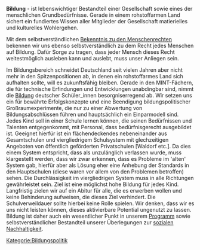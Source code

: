 **Bildung** - ist lebenswichtiger Bestandteil einer Gesellschaft sowie
eines der menschlichen Grundbedürfnisse. Gerade in einem rohstoffarmen
Land sichert ein fundiertes Wissen aller Mitglieder der Gesellschaft
matierielles und kulturelles Wohlergehen.

Mit dem selbstverständlichen [Bekenntnis zu den
Menschenrechten](/wiki/Grundbestimmungen "wikilink") bekennen wir uns ebenso
selbstverständlich zu dem Recht jedes Menschen auf Bildung. Dafür Sorge
zu tragen, dass jeder Mensch dieses Recht weitestmöglich ausleben kann
und auslebt, muss unser Anliegen sein.

Im Bildungsbereich schneidet Deutschland seit vielen Jahren aber nicht
mehr in den Spitzenpositionen ab, in denen ein rohstoffarmes Land sich
aufhalten sollte, will es zukunftsfähig bleiben. Gerade in den
MINT-Fächern, die für technische Erfindungen und Entwicklungen
unabdingbar sind, nimmt die [Bildung](/wiki/Bildung "wikilink") deutscher
Schüler\_innen besorgniserregend ab. Wir setzen uns ein für bewährte
Erfolgskonzepte und eine Beendigung bildungspolitischer
Großraumexperimente, die nur zu einer Abwertung von Bildungsabschlüssen
führen und hauptsächlich ein Einparmodell sind. Jedes Kind soll in einer
Schule lernen können, die seinen Bedürfnissen und Talenten
entgegenkommt, mit Personal, dass bedürfnisgerecht ausgebildet ist.
Geeignet hierfür ist ein flächendeckendes nebeneinander aus
Gesamtschulen und viergliedrigem Schulsystem mit glechzeitigen Angeboten
von öffentlich geförderten Privatschulen \[Waldorf etc.\]. Da dies einem
System entspricht, dass als unzulänglich verlassen wurde, muss
klargestellt werden, dass wir zwar erkennen, dass es Probleme im 'alten'
System gab, hierfür aber als Lösung eher eine Anhebung der Standards in
den Hauptschulen (diese waren vor allem von den Problemen betroffen)
sehen. Die Durchlässigkeit im viergliedrigen System muss in alle
Richtungen gewährleistet sein. Ziel ist eine möglichst hohe Bildung für
jedes Kind. Langfristig zielen wir auf ein Abitur für alle, die es
erwerben wollen und keine Behinderung aufweisen, die dieses Ziel
verhindert. Die Schulverweildauer sollte hierbei keine Rolle spielen.
Wir denken, dass wir es uns nicht leisten können, dieses aktivierbare
Potential ungenutzt zu lassen. Bildung ist daher auch ein wesentlicher
Punkt in unserem [Programm](/wiki/Programm:Program_konkret "wikilink") sowie
selbstverständlicher Bestandteil unserer Überlegungen zur [sozialen
Nachhaltigkeit](/wiki/Soziale_Nachhaltigkeit "wikilink").

[Kategorie:Bildungspolitik](/wiki/Kategorie:Bildungspolitik "wikilink")
